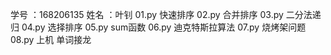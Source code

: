 学号 ：168206135
姓名 ：叶钊
01.py 快速排序
02.py 合并排序
03.py 二分法递归
04.py 选择排序
05.py sum函数
06.py 迪克特斯拉算法
07.py 烧烤架问题
08.py 上机 单词接龙
